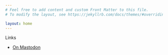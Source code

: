 ```yaml
---
# Feel free to add content and custom Front Matter to this file.
# To modify the layout, see https://jekyllrb.com/docs/themes/#overriding-theme-defaults

layout: home
---
```

Links
    <ul>
      <li><a rel="me" href="https://infosec.exchange/@nglapointe">On Mastodon</a></li>
      </ul>
